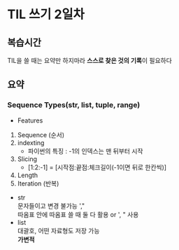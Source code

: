 # TIL 쓰기 2일차

## 복습시간
TIL을 쓸 때는 요약만 하지마라 **스스로 찾은 것의 기록**이 필요하다

## 요약
### Sequence Types(str, list, tuple, range)
- Features   
1. Sequence (순서)   
2. indexting
   + 파이썬의 특징 : -1의 인덱스는 맨 뒤부터 시작
4. Slicing
   + [1:2:-1] = [시작점:끝점:체크길이(-1이면 뒤로 한칸씩)]
6. Length   
7. Iteration (반복)
- str   
  문자들이고 변경 불가능 ',"   
  따옴표 안에 따옴표 쓸 때 둘 다 활용 or \', \" 사용   
- list   
  대괄호, 어떤 자료형도 저장 가능   
  **가변적**
